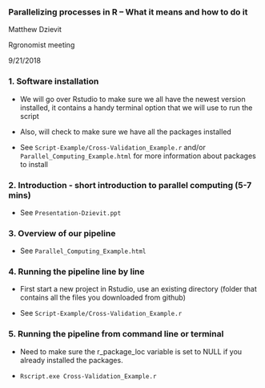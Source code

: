 ### Parallelizing processes in R – What it means and how to do it 

Matthew Dzievit

Rgronomist meeting

9/21/2018




### 1. Software installation

- We will go over Rstudio to make sure we all have the newest version installed, it contains a handy terminal option that we will use to run the script

- Also, will check to make sure we have all the packages installed

- See ```Script-Example/Cross-Validation_Example.r``` and/or ```Parallel_Computing_Example.html``` for more information about packages to install

### 2. Introduction - short introduction to parallel computing (5-7 mins)

- See ```Presentation-Dzievit.ppt```

### 3. Overview of our pipeline

- See ```Parallel_Computing_Example.html```


### 4. Running the pipeline line by line

- First start a new project in Rstudio, use an existing directory (folder that contains all the files you downloaded from github)

- See ```Script-Example/Cross-Validation_Example.r```

### 5. Running the pipeline from command line or terminal

- Need to make sure the r_package_loc variable is set to NULL if you already installed the packages.
 
- ```Rscript.exe Cross-Validation_Example.r```


